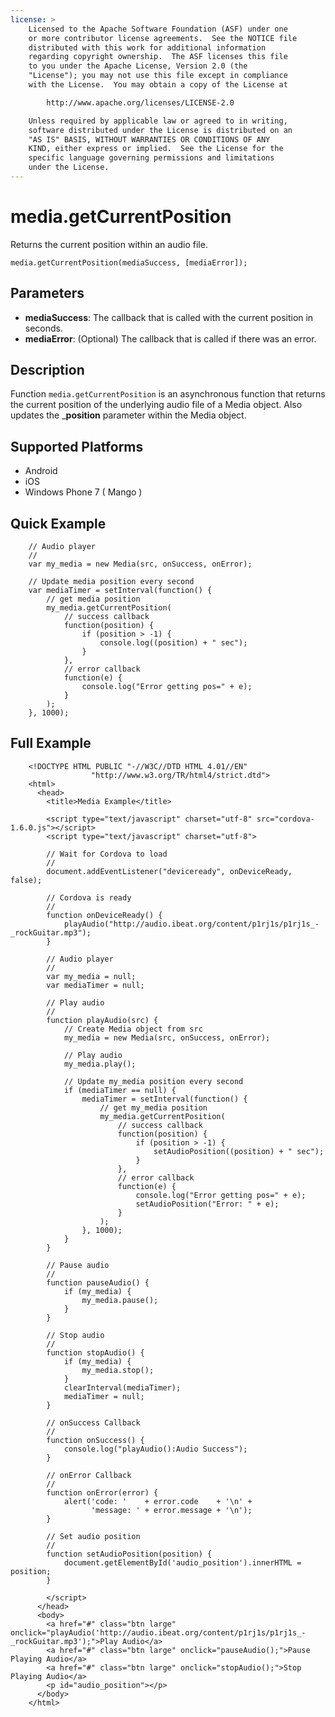 ```yaml
---
license: >
    Licensed to the Apache Software Foundation (ASF) under one
    or more contributor license agreements.  See the NOTICE file
    distributed with this work for additional information
    regarding copyright ownership.  The ASF licenses this file
    to you under the Apache License, Version 2.0 (the
    "License"); you may not use this file except in compliance
    with the License.  You may obtain a copy of the License at

        http://www.apache.org/licenses/LICENSE-2.0

    Unless required by applicable law or agreed to in writing,
    software distributed under the License is distributed on an
    "AS IS" BASIS, WITHOUT WARRANTIES OR CONDITIONS OF ANY
    KIND, either express or implied.  See the License for the
    specific language governing permissions and limitations
    under the License.
---
```


media.getCurrentPosition
========================

Returns the current position within an audio file.

    media.getCurrentPosition(mediaSuccess, [mediaError]);

Parameters
----------

- __mediaSuccess__: The callback that is called with the current position in seconds.
- __mediaError__: (Optional) The callback that is called if there was an error.

Description
-----------

Function `media.getCurrentPosition` is an asynchronous function that returns the current position of the underlying audio file of a Media object. Also updates the ___position__ parameter within the Media object. 

Supported Platforms
-------------------

- Android
- iOS
- Windows Phone 7 ( Mango )
    
Quick Example
-------------

        // Audio player
        //
        var my_media = new Media(src, onSuccess, onError);

        // Update media position every second
        var mediaTimer = setInterval(function() {
            // get media position
            my_media.getCurrentPosition(
                // success callback
                function(position) {
                    if (position > -1) {
                        console.log((position) + " sec");
                    }
                },
                // error callback
                function(e) {
                    console.log("Error getting pos=" + e);
                }
            );
        }, 1000);


Full Example
------------

        <!DOCTYPE HTML PUBLIC "-//W3C//DTD HTML 4.01//EN"
                      "http://www.w3.org/TR/html4/strict.dtd">
        <html>
          <head>
            <title>Media Example</title>
        
            <script type="text/javascript" charset="utf-8" src="cordova-1.6.0.js"></script>
            <script type="text/javascript" charset="utf-8">
        
            // Wait for Cordova to load
            //
            document.addEventListener("deviceready", onDeviceReady, false);
        
            // Cordova is ready
            //
            function onDeviceReady() {
                playAudio("http://audio.ibeat.org/content/p1rj1s/p1rj1s_-_rockGuitar.mp3");
            }
        
            // Audio player
            //
            var my_media = null;
            var mediaTimer = null;
        
            // Play audio
            //
            function playAudio(src) {
                // Create Media object from src
                my_media = new Media(src, onSuccess, onError);
        
                // Play audio
                my_media.play();
        
                // Update my_media position every second
                if (mediaTimer == null) {
                    mediaTimer = setInterval(function() {
                        // get my_media position
                        my_media.getCurrentPosition(
                            // success callback
                            function(position) {
                                if (position > -1) {
                                    setAudioPosition((position) + " sec");
                                }
                            },
                            // error callback
                            function(e) {
                                console.log("Error getting pos=" + e);
                                setAudioPosition("Error: " + e);
                            }
                        );
                    }, 1000);
                }
            }
        
            // Pause audio
            // 
            function pauseAudio() {
                if (my_media) {
                    my_media.pause();
                }
            }
        
            // Stop audio
            // 
            function stopAudio() {
                if (my_media) {
                    my_media.stop();
                }
                clearInterval(mediaTimer);
                mediaTimer = null;
            }
        
            // onSuccess Callback
            //
            function onSuccess() {
                console.log("playAudio():Audio Success");
            }
        
            // onError Callback 
            //
            function onError(error) {
                alert('code: '    + error.code    + '\n' + 
                      'message: ' + error.message + '\n');
            }
        
            // Set audio position
            // 
            function setAudioPosition(position) {
                document.getElementById('audio_position').innerHTML = position;
            }
        
            </script>
          </head>
          <body>
            <a href="#" class="btn large" onclick="playAudio('http://audio.ibeat.org/content/p1rj1s/p1rj1s_-_rockGuitar.mp3');">Play Audio</a>
            <a href="#" class="btn large" onclick="pauseAudio();">Pause Playing Audio</a>
            <a href="#" class="btn large" onclick="stopAudio();">Stop Playing Audio</a>
            <p id="audio_position"></p>
          </body>
        </html>